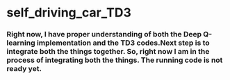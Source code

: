 # self_driving_car_TD3

### Right now, I have proper understanding of both the Deep Q-learning implementation and the TD3 codes.Next step is to integrate both the things together. So, right now I am in the process of integrating both the things. The running code is not ready yet. 
